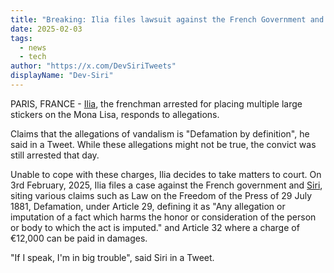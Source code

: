 ```yaml
---
title: "Breaking: Ilia files lawsuit against the French Government and Siri over allegations of vandalism; Claims its 'Defamation by definition'"
date: 2025-02-03
tags:
  - news
  - tech
author: "https://x.com/DevSiriTweets"
displayName: "Dev-Siri"
---
```


PARIS, FRANCE - [Ilia](https://x.com/iliaaamiri), the frenchman arrested for placing multiple large stickers on the Mona Lisa, responds to allegations.

Claims that the allegations of vandalism is "Defamation by definition", he said in a Tweet. While these allegations might not be true, the convict was still arrested that day.

Unable to cope with these charges, Ilia decides to take matters to court. On 3rd February, 2025, Ilia files a case against the French government and [Siri](https://x.com/DevSiriTweets), siting various claims such as Law on the Freedom of the Press of 29 July 1881, Defamation, under Article 29, defining it as "Any allegation or imputation of a fact which harms the honor or consideration of the person or body to which the act is imputed." and Article 32 where a charge of €12,000 can be paid in damages.

"If I speak, I'm in big trouble", said Siri in a Tweet.
